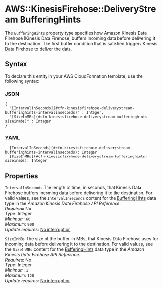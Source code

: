 # AWS::KinesisFirehose::DeliveryStream BufferingHints<a name="aws-properties-kinesisfirehose-deliverystream-bufferinghints"></a>

The `BufferingHints` property type specifies how Amazon Kinesis Data Firehose \(Kinesis Data Firehose\) buffers incoming data before delivering it to the destination\. The first buffer condition that is satisfied triggers Kinesis Data Firehose to deliver the data\.

## Syntax<a name="aws-properties-kinesisfirehose-deliverystream-bufferinghints-syntax"></a>

To declare this entity in your AWS CloudFormation template, use the following syntax:

### JSON<a name="aws-properties-kinesisfirehose-deliverystream-bufferinghints-syntax.json"></a>

```
{
  "[IntervalInSeconds](#cfn-kinesisfirehose-deliverystream-bufferinghints-intervalinseconds)" : Integer,
  "[SizeInMBs](#cfn-kinesisfirehose-deliverystream-bufferinghints-sizeinmbs)" : Integer
}
```

### YAML<a name="aws-properties-kinesisfirehose-deliverystream-bufferinghints-syntax.yaml"></a>

```
  [IntervalInSeconds](#cfn-kinesisfirehose-deliverystream-bufferinghints-intervalinseconds): Integer
  [SizeInMBs](#cfn-kinesisfirehose-deliverystream-bufferinghints-sizeinmbs): Integer
```

## Properties<a name="aws-properties-kinesisfirehose-deliverystream-bufferinghints-properties"></a>

`IntervalInSeconds` <a name="cfn-kinesisfirehose-deliverystream-bufferinghints-intervalinseconds"></a>
The length of time, in seconds, that Kinesis Data Firehose buffers incoming data before delivering it to the destination\. For valid values, see the `IntervalInSeconds` content for the [BufferingHints](https://docs.aws.amazon.com/firehose/latest/APIReference/API_BufferingHints.html) data type in the _Amazon Kinesis Data Firehose API Reference_\.  
_Required_: No  
_Type_: Integer  
_Minimum_: `60`  
_Maximum_: `900`  
_Update requires_: [No interruption](https://docs.aws.amazon.com/AWSCloudFormation/latest/UserGuide/using-cfn-updating-stacks-update-behaviors.html#update-no-interrupt)

`SizeInMBs` <a name="cfn-kinesisfirehose-deliverystream-bufferinghints-sizeinmbs"></a>
The size of the buffer, in MBs, that Kinesis Data Firehose uses for incoming data before delivering it to the destination\. For valid values, see the `SizeInMBs` content for the [BufferingHints](https://docs.aws.amazon.com/firehose/latest/APIReference/API_BufferingHints.html) data type in the _Amazon Kinesis Data Firehose API Reference_\.  
_Required_: No  
_Type_: Integer  
_Minimum_: `1`  
_Maximum_: `128`  
_Update requires_: [No interruption](https://docs.aws.amazon.com/AWSCloudFormation/latest/UserGuide/using-cfn-updating-stacks-update-behaviors.html#update-no-interrupt)
